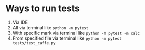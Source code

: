 # Ways to run tests

1. Via IDE
2. All via terminal like `python -m pytest`
3. With specific mark via terminal like `python -m pytest -m calc`
4. From specified file via terminal like `python -m pytest tests/test_caffe.py`
